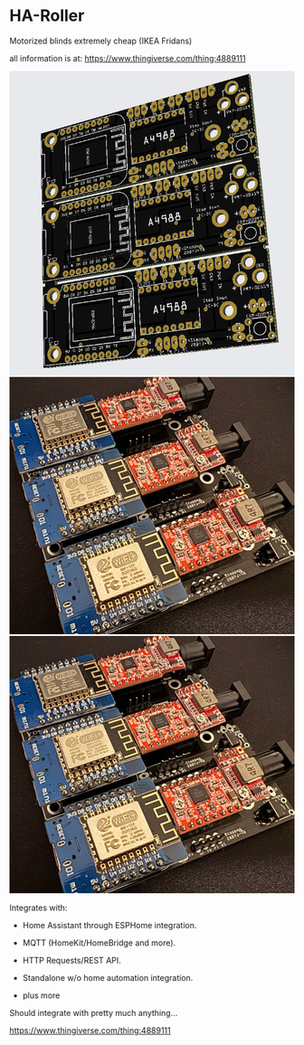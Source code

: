 # HA-Roller

Motorized blinds extremely cheap (IKEA Fridans)

all information is at: https://www.thingiverse.com/thing:4889111

![Optional PCB](https://github.com/R34LiAM/HA-Roller/blob/main/pcb/PCB%20V3.png?raw=true)
![Soldered](https://github.com/R34LiAM/HA-Roller/blob/main/pcb/PCB%20V3soldered.png?raw=true)
![Home Assistant](https://github.com/R34LiAM/HA-Roller/blob/main/pcb/PCB%20V3soldered.png?raw=true)


Integrates with:

+ Home Assistant through ESPHome integration.

+ MQTT (HomeKit/HomeBridge and more).

+ HTTP Requests/REST API.

+ Standalone w/o home automation integration.

+ plus more


Should integrate with pretty much anything...


https://www.thingiverse.com/thing:4889111

